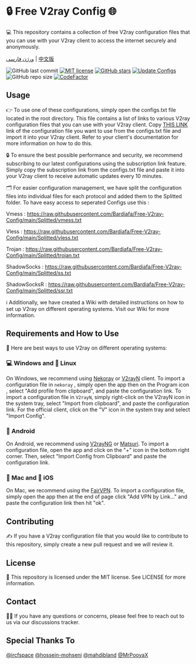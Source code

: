 # 🔒 Free V2ray Config 🌐
💻 This repository contains a collection of free V2ray configuration files that you can use with your V2ray client to access the internet securely and anonymously.

[ورژن فارسی](https://github.com/Bardiafa/Free-V2ray-Config/blob/main/Persian-README.md) | [中文版](https://github.com/Bardiafa/Free-V2ray-Config/blob/main/Chinese-README.md)

![GitHub last commit](https://img.shields.io/github/last-commit/Bardiafa/Free-V2ray-Config.svg) [![MIT license](https://img.shields.io/badge/License-MIT-blue.svg)](https://lbesson.mit-license.org/) [![GitHub stars](https://img.shields.io/github/stars/Bardiafa/Free-V2ray-Config.svg)](https://github.com/Bardiafa/Free-V2ray-Config/stargazers) [![Update Configs](https://github.com/Bardiafa/Free-V2ray-Config/actions/workflows/python-app.yml/badge.svg)](https://github.com/Bardiafa/Free-V2ray-Config/actions/workflows/python-app.yml) ![GitHub repo size](https://img.shields.io/github/repo-size/Bardiafa/Free-V2ray-Config) [![CodeFactor](https://www.codefactor.io/repository/github/Bardiafa/Free-V2ray-Config/badge)](https://www.codefactor.io/repository/github/Bardiafa/Free-V2ray-Config) 




## Usage
👉 To use one of these configurations, simply open the configs.txt file located in the root directory. This file contains a list of links to various V2ray configuration files that you can use with your V2ray client. Copy [THIS LINK](https://raw.githubusercontent.com/Bardiafa/Free-V2ray-Config/main/configs.txt) link of the configuration file you want to use from the configs.txt file and import it into your V2ray client. Refer to your client's documentation for more information on how to do this.

🔒 To ensure the best possible performance and security, we recommend subscribing to our latest configurations using the subscription link feature. Simply copy the subscription link from the configs.txt file and paste it into your V2ray client to receive automatic updates every 10 minutes.

🗂️ For easier configuration management, we have split the configuration files into individual files for each protocol and added them to the Splitted folder. To have easy access to seperated Configs use this : 

Vmess : https://raw.githubusercontent.com/Bardiafa/Free-V2ray-Config/main/Splitted/vmess.txt

Vless : https://raw.githubusercontent.com/Bardiafa/Free-V2ray-Config/main/Splitted/vless.txt

Trojan : https://raw.githubusercontent.com/Bardiafa/Free-V2ray-Config/main/Splitted/trojan.txt

ShadowSocks : https://raw.githubusercontent.com/Bardiafa/Free-V2ray-Config/main/Splitted/ss.txt

ShadowSocksR : https://raw.githubusercontent.com/Bardiafa/Free-V2ray-Config/main/Splitted/ssr.txt

ℹ️ Additionally, we have created a Wiki with detailed instructions on how to set up V2ray on different operating systems. Visit our Wiki for more information.

## Requirements and How to Use
📲 Here are best ways to use V2ray on different operating systems:

### 💻 Windows and 🐧 Linux
On Windows, we recommend using [Nekoray](https://github.com/MatsuriDayo/nekoray) or [V2rayN](https://github.com/2dust/v2rayN) client. To import a configuration file in `nekoray` , simply open the app then on the Program icon , select "Add profile from clipboard", and paste the configuration link. To import a configuration file in `V2rayN`, simply right-click on the V2rayN icon in the system tray, select "Import from clipboard", and paste the configuration link. For the official client, click on the "V" icon in the system tray and select "Import Config".

### 🤖 Android
On Android, we recommend using [V2rayNG](https://github.com/2dust/v2rayNG) or [Matsuri](https://github.com/MatsuriDayo/Matsuri). To import a configuration file, open the app and click on the "+" icon in the bottom right corner. Then, select "Import Config from Clipboard" and paste the configuration link.

### 🍎 Mac and 📱 iOS
On Mac, we recommend using the [FairVPN](https://apps.apple.com/us/app/fair-vpn/id1533873488). To import a configuration file, simply open the app then at the end of page click "Add VPN  by Link..." and paste the configuration link then hit "ok".

## Contributing
✍️ If you have a V2ray configuration file that you would like to contribute to this repository, simply create a new pull request and we will review it.

## License
📝 This repository is licensed under the MIT license. See LICENSE for more information.

## Contact
🙋‍♀️ If you have any questions or concerns, please feel free to reach out to us via our discussions tracker.

## Special Thanks To
[@ircfspace](https://github.com/MrPooyaX)
[@hossein-mohseni](https://github.com/hossein-mohseni)
[@mahdibland](https://github.com/mahdibland)
[@MrPooyaX](https://github.com/MrPooyaX)
